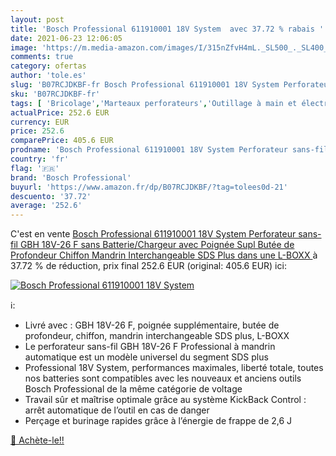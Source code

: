 ```yaml
---
layout: post
title: 'Bosch Professional 611910001 18V System  avec 37.72 % rabais '
date: 2021-06-23 12:06:05
image: 'https://m.media-amazon.com/images/I/315nZfvH4mL._SL500_._SL400_.jpg'
comments: true
category: ofertas
author: 'tole.es'
slug: 'B07RCJDKBF-fr Bosch Professional 611910001 18V System Perforateur sans-...'
sku: 'B07RCJDKBF-fr'
tags: [ 'Bricolage','Marteaux perforateurs','Outillage à main et électroportatif','Outillage électroportatif','bosch professional', ]
actualPrice: 252.6 EUR
currency: EUR
price: 252.6
comparePrice: 405.6 EUR
prodname: 'Bosch Professional 611910001 18V System Perforateur sans-fil GBH 18V-26 F  sans Batterie/Chargeur  avec Poignée Supl  Butée de Profondeur  Chiffon  Mandrin Interchangeable SDS Plus  dans une L-BOXX '
country: 'fr'
flag: '🇫🇷'
brand: 'Bosch Professional'
buyurl: 'https://www.amazon.fr/dp/B07RCJDKBF/?tag=tolees0d-21'
descuento: '37.72'
average: '252.6'
---
```


C'est en vente [Bosch Professional 611910001 18V System Perforateur sans-fil GBH 18V-26 F  sans Batterie/Chargeur  avec Poignée Supl  Butée de Profondeur  Chiffon  Mandrin Interchangeable SDS Plus  dans une L-BOXX ](https://www.amazon.fr/dp/B07RCJDKBF/?tag=tolees0d-21)  à  37.72 % de réduction, prix final  252.6 EUR (original: 405.6 EUR) ici:

[![Bosch Professional 611910001 18V System ](https://m.media-amazon.com/images/I/315nZfvH4mL._SL500_._SL400_.jpg)](https://www.amazon.fr/dp/B07RCJDKBF/?tag=tolees0d-21)

ℹ️:

- Livré avec : GBH 18V-26 F, poignée supplémentaire, butée de profondeur, chiffon, mandrin interchangeable SDS plus, L-BOXX
- Le perforateur sans-fil GBH 18V-26 F Professional à mandrin automatique est un modèle universel du segment SDS plus
- Professional 18V System, performances maximales, liberté totale, toutes nos batteries sont compatibles avec les nouveaux et anciens outils Bosch Professional de la même catégorie de voltage
- Travail sûr et maîtrise optimale grâce au système KickBack Control : arrêt automatique de l’outil en cas de danger
- Perçage et burinage rapides grâce à l’énergie de frappe de 2,6 J

[🛒 Achète-le!!](https://www.amazon.fr/dp/B07RCJDKBF/?tag=tolees0d-21)
